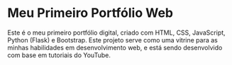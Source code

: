 # **Meu Primeiro Portfólio Web**

Este é o meu primeiro portfólio digital, criado com HTML, CSS, JavaScript, Python (Flask) e Bootstrap.
Este projeto serve como uma vitrine para as minhas habilidades em desenvolvimento web, e está sendo desenvolvido com base em tutoriais do YouTube.
